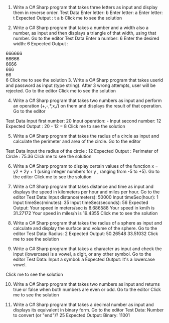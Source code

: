 1. Write a C# Sharp program that takes three letters as input and display them in reverse order.
Test Data
Enter letter: b 
Enter letter: a
Enter letter: t
Expected Output :
t a b
Click me to see the solution

2. Write a C# Sharp program that takes a number and a width also a number, as input and then displays a triangle of that width, using that number. Go to the editor
Test Data
Enter a number: 6 
Enter the desired width: 6 
Expected Output :

666666                                                      
66666                                                           
6666                                                                  
666                                                        
66                                                                  
6 
Click me to see the solution
3. Write a C# Sharp program that takes userid and password as input (type string). After 3 wrong attempts, user will be rejected. Go to the editor
Click me to see the solution

4. Write a C# Sharp program that takes two numbers as input and perform an operation (+,-,*,x,/) on them and displays the result of that operation. Go to the editor

Test Data
Input first number: 20
Input operation: - 
Input second number: 12
Expected Output :
20 - 12 = 8
Click me to see the solution

5. Write a C# Sharp program that takes the radius of a circle as input and calculate the perimeter and area of the circle. Go to the editor

Test Data
Input the radius of the circle :
12 
Expected Output :
Perimeter of Circle : 75.36
Click me to see the solution

6. Write a C# Sharp program to display certain values of the function x = y2 + 2y + 1 (using integer numbers for y , ranging from -5 to +5). Go to the editor
Click me to see the solution

7. Write a C# Sharp program that takes distance and time as input and displays the speed in kilometers per hour and miles per hour. Go to the editor
Test Data:
Input distance(meters): 50000 
Input timeSec(hour): 1 
Input timeSec(minutes): 35
Input timeSec(seconds): 56
Expected Output:
Your speed in meters/sec is 8.686588
Your speed in km/h is 31.27172 
Your speed in miles/h is 19.4355
Click me to see the solution

8. Write a C# Sharp program that takes the radius of a sphere as input and calculate and display the surface and volume of the sphere. Go to the editor
Test Data:
Radius: 2 
Expected Output:
50.26548
33.51032
Click me to see the solution

9. Write a C# Sharp program that takes a character as input and check the input (lowercase) is a vowel, a digit, or any other symbol. Go to the editor
Test Data:
Input a symbol: a
Expected Output:
It's a lowercase vowel.

Click me to see the solution

10. Write a C# Sharp program that takes two numbers as input and returns true or false when both numbers are even or odd. Go to the editor
Click me to see the solution

11. Write a C# Sharp program that takes a decimal number as input and displays its equivalent in binary form. Go to the editor
Test Data:
Number to convert (or "end")? 25
Expected Output:
Binary: 11001

